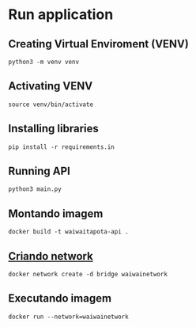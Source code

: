 # Run application

## Creating Virtual Enviroment (VENV)
```
python3 -m venv venv
```

## Activating VENV
```
source venv/bin/activate
```

## Installing libraries
```
pip install -r requirements.in
```

## Running API
```
python3 main.py
```


## Montando imagem
```
docker build -t waiwaitapota-api . 
```

## [Criando network](https://docs.docker.com/engine/reference/commandline/network_create/)
```
docker network create -d bridge waiwainetwork
```

## Executando imagem
```
docker run --network=waiwainetwork 
```